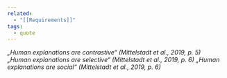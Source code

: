 ```yaml
---
related:
  - "[[Requirements]]"
tags:
  - quote 
---
```

_„Human explanations are contrastive“ (Mittelstadt et al., 2019, p. 5)_
_„Human explanations are selective“ (Mittelstadt et al., 2019, p. 6)_
_„Human explanations are social“ (Mittelstadt et al., 2019, p. 6)_